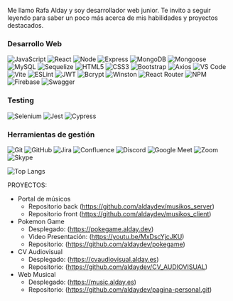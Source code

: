 Me llamo Rafa Alday y soy desarrollador web junior. Te invito a seguir leyendo para saber un poco más acerca de mis habilidades y proyectos destacados.

### Desarrollo Web
![JavaScript](https://img.shields.io/badge/JavaScript-F7DF1E?style=flat&logo=javascript&logoColor=black) ![React](https://img.shields.io/badge/React-61DAFB?style=flat&logo=react&logoColor=black) ![Node](https://img.shields.io/badge/Node.js-339933?style=flat&logo=node.js&logoColor=white) ![Express](https://img.shields.io/badge/Express-000000?style=flat&logo=express&logoColor=white) ![MongoDB](https://img.shields.io/badge/MongoDB-47A248?style=flat&logo=mongodb&logoColor=white) ![Mongoose](https://img.shields.io/badge/Mongoose-880000?style=flat&logo=mongoose&logoColor=white) ![MySQL](https://img.shields.io/badge/MySQL-4479A1?style=flat&logo=mysql&logoColor=white) ![Sequelize](https://img.shields.io/badge/Sequelize-52B0E7?style=flat&logo=sequelize&logoColor=white) ![HTML5](https://img.shields.io/badge/HTML5-E34F26?style=flat&logo=html5&logoColor=white) ![CSS3](https://img.shields.io/badge/CSS3-1572B6?style=flat&logo=css3&logoColor=white) ![Bootstrap](https://img.shields.io/badge/Bootstrap-563D7C?style=flat&logo=bootstrap&logoColor=white) ![Axios](https://img.shields.io/badge/Axios-5A29E4?style=flat&logo=axios&logoColor=white) ![VS Code](https://img.shields.io/badge/VS_Code-007ACC?style=flat&logo=visualstudiocode&logoColor=white) ![Vite](https://img.shields.io/badge/Vite-646CFF?style=flat&logo=vite&logoColor=white) ![ESLint](https://img.shields.io/badge/ESLint-4B32C3?style=flat&logo=eslint&logoColor=white) ![JWT](https://img.shields.io/badge/JWT-000000?style=flat&logo=jsonwebtokens&logoColor=white) ![Bcrypt](https://img.shields.io/badge/Bcrypt-0061F2?style=flat&logo=npm&logoColor=white) ![Winston](https://img.shields.io/badge/Winston-0061F2?style=flat&logo=npm&logoColor=white) ![React Router](https://img.shields.io/badge/React_Router-CA4245?style=flat&logo=react-router&logoColor=white) ![NPM](https://img.shields.io/badge/NPM-CB3837?style=flat&logo=npm&logoColor=white) ![Firebase](https://img.shields.io/badge/Firebase-FFCB2F?style=flat&logo=firebase&logoColor=black) ![Swagger](https://img.shields.io/badge/Swagger-85EA2D?style=flat&logo=swagger&logoColor=black)

### Testing

![Selenium](https://img.shields.io/badge/Selenium-43B02A?style=flat&logo=selenium&logoColor=white) ![Jest](https://img.shields.io/badge/Jest-C21325?style=flat&logo=jest&logoColor=white) ![Cypress](https://img.shields.io/badge/Cypress-17202C?style=flat&logo=cypress&logoColor=white)

### Herramientas de gestión
![Git](https://img.shields.io/badge/Git-F05032?style=flat&logo=git&logoColor=white) ![GitHub](https://img.shields.io/badge/GitHub-181717?style=flat&logo=github&logoColor=white) ![Jira](https://img.shields.io/badge/Jira-0052CC?style=flat&logo=jira&logoColor=white) ![Confluence](https://img.shields.io/badge/Confluence-172B4D?style=flat&logo=confluence&logoColor=white) ![Discord](https://img.shields.io/badge/Discord-7289DA?style=flat&logo=discord&logoColor=white) ![Google Meet](https://img.shields.io/badge/Google_Meet-00897B?style=flat&logo=googlemeet&logoColor=white) ![Zoom](https://img.shields.io/badge/Zoom-2D8CFF?style=flat&logo=zoom&logoColor=white) ![Skype](https://img.shields.io/badge/Skype-00AFF0?style=flat&logo=skype&logoColor=white)

![Top Langs](https://github-readme-stats.vercel.app/api/top-langs/?username=aldaydev&langs_count=5&theme=radical)


PROYECTOS:

- Portal de músicos
   * Repositorio back (https://github.com/aldaydev/musikos_server)
   * Repositorio front (https://github.com/aldaydev/musikos_client)
- Pokemon Game
   * Desplegado: (https://pokegame.alday.dev)
   * Video Presentación: (https://youtu.be/MxDscYjcJKU)
   * Repositorio: (https://github.com/aldaydev/pokegame)
- CV Audiovisual 
   * Desplegado: (https://cvaudiovisual.alday.es)
   * Repositorio: (https://github.com/aldaydev/CV_AUDIOVISUAL)
- Web Musical
   * Desplegado: (https://music.alday.es)
   * Repositorio: (https://github.com/aldaydev/pagina-personal.git)


<!--
**aldaydev/aldaydev** is a ✨ _special_ ✨ repository because its `README.md` (this file) appears on your GitHub profile.

Here are some ideas to get you started:

- 🔭 I’m currently working on ...
- 🌱 I’m currently learning ...
- 👯 I’m looking to collaborate on ...
- 🤔 I’m looking for help with ...
- 💬 Ask me about ...
- 📫 How to reach me: ...
- 😄 Pronouns: ...
- ⚡ Fun fact: ...
-->
